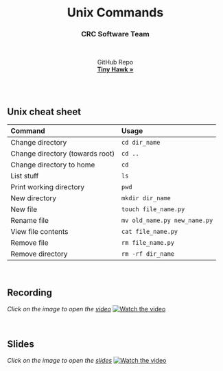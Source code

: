 <h1 align="center">Unix Commands</h1>
<h3 align="center">CRC Software Team</h3>

<br>
  <p align="center">
    GitHub Repo
    <br/>
    <a href="https://github.com/CabrilloRoboticsClub/tiny_hawk"><strong>Tiny Hawk »</strong></a>
    <br/><br/>
  </p>
<br>

## Unix cheat sheet 
| Command | Usage |
| :------ | :---- | 
| Change directory | `cd dir_name` | 
| Change directory (towards root) | `cd ..` | 
| Change directory to home | `cd` | 
| List stuff | `ls` | 
| Print working directory | `pwd` | 
| New directory | `mkdir dir_name` | 
| New file | `touch file_name.py` |
| Rename file | `mv old_name.py new_name.py`
| View file contents | `cat file_name.py` |
| Remove file | `rm file_name.py` | 
| Remove directory | `rm -rf dir_name`

<br>


## Recording 
*Click on the image to open the [video](https://www.youtube.com/watch?v=hzFErKeImTs)*
[![Watch the video](https://i.imgur.com/LyDomxH.png)](https://youtu.be/hzFErKeImTs "Tiny Hawk: Unix commands")

<br>

## Slides
*Click on the image to open the [slides](https://www.canva.com/design/DAFumdVmae4/view)*
[![Watch the video](https://i.imgur.com/Ur8kCim.png)](https://www.canva.com/design/DAFumdVmae4/view "Tiny Hawk: Unix commands")

